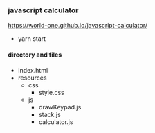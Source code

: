 ### javascript calculator
<https://world-one.github.io/javascript-calculator/>

 - yarn start

#### directory and files
- index.html
- resources
  - css
    - style.css
  - js
    - drawKeypad.js
    - stack.js
    - calculator.js


